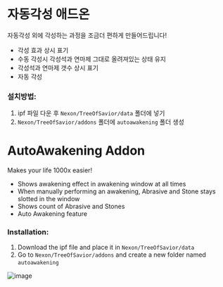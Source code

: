 # 자동각성 애드온
자동각성 외에 각성하는 과정을 조금더 편하게 만들어드립니다!

* 각성 효과 상시 표기
* 수동 각성시 각성석과 연마제 그대로 올려져있는 상태 유지
* 각성석과 연마제 갯수 상시 표기
* 자동 각성

### 설치방법:
1. ipf 파일 다운 후 `Nexon/TreeOfSavior/data` 폴더에 넣기
2. `Nexon/TreeOfSavior/addons` 폴더에 `autoawakening` 폴더 생성

# AutoAwakening Addon
Makes your life 1000x easier!

* Shows awakening effect in awakening window at all times
* When manually performing an awakening, Abrasive and Stone stays slotted in the window
* Shows count of Abrasive and Stones
* Auto Awakening feature

### Installation:
1. Download the ipf file and place it in `Nexon/TreeOfSavior/data`
2. Go to `Nexon/TreeOfSavior/addons` and create a new folder named `autoawakening`

![image](https://user-images.githubusercontent.com/12102540/134794753-58fecc87-dddc-4ec6-a9e7-1f306429e8e2.png)
